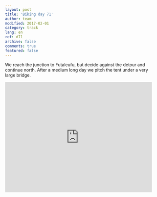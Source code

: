 ```yaml
---   
layout: post 
title: 'Biking day 71'  
author: team 
modified: 2017-02-01
category: track 
lang: en 
ref: d71
archive: false 
comments: true 
featured: false 
--- 
```


 We reach the junction to Futaleufu, but decide against the detour and continue north. After a medium long day we pitch the tent under a very large bridge.                                                                                                                                                                                                                                   

<iframe width='480' height='360' src='http://track-kit.net/maps_s3/?v=embed&track=235128.gpx' frameborder='0' allowfullscreen></iframe>